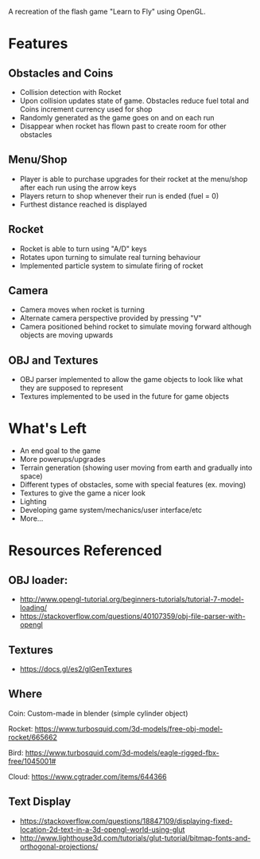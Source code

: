 A recreation of the flash game "Learn to Fly" using OpenGL.

# Features

## Obstacles and Coins
- Collision detection with Rocket
- Upon collision updates state of game. Obstacles reduce fuel total and Coins increment currency used for shop
- Randomly generated as the game goes on and on each run
- Disappear when rocket has flown past to create room for other obstacles

## Menu/Shop
- Player is able to purchase upgrades for their rocket at the menu/shop after each run using the arrow keys
- Players return to shop whenever their run is ended (fuel = 0)
- Furthest distance reached is displayed

## Rocket
- Rocket is able to turn using "A/D" keys
- Rotates upon turning to simulate real turning behaviour
- Implemented particle system to simulate firing of rocket

## Camera
- Camera moves when rocket is turning
- Alternate camera perspective provided by pressing "V"
- Camera positioned behind rocket to simulate moving forward although objects are moving upwards

## OBJ and Textures
- OBJ parser implemented to allow the game objects to look like what they are supposed to represent
- Textures implemented to be used in the future for game objects

# What's Left 
- An end goal to the game
- More powerups/upgrades
- Terrain generation (showing user moving from earth and gradually into space)
- Different types of obstacles, some with special features (ex. moving)
- Textures to give the game a nicer look
- Lighting
- Developing game system/mechanics/user interface/etc
- More...

# Resources Referenced
## OBJ loader:
- http://www.opengl-tutorial.org/beginners-tutorials/tutorial-7-model-loading/ 
- https://stackoverflow.com/questions/40107359/obj-file-parser-with-opengl

## Textures
- https://docs.gl/es2/glGenTextures

## Where 
Coin: Custom-made in blender (simple cylinder object)

Rocket: https://www.turbosquid.com/3d-models/free-obj-model-rocket/665662

Bird: https://www.turbosquid.com/3d-models/eagle-rigged-fbx-free/1045001#

Cloud: https://www.cgtrader.com/items/644366

## Text Display
- https://stackoverflow.com/questions/18847109/displaying-fixed-location-2d-text-in-a-3d-opengl-world-using-glut
- http://www.lighthouse3d.com/tutorials/glut-tutorial/bitmap-fonts-and-orthogonal-projections/
